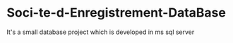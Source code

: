# Soci-te-d-Enregistrement-DataBase
It's a small database project which is developed in ms sql server

